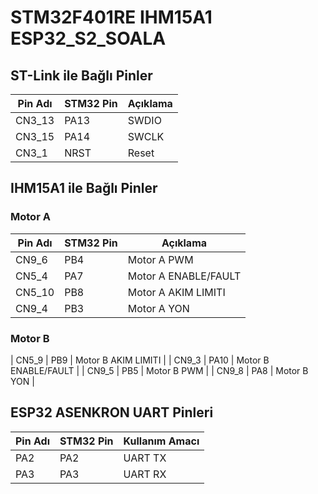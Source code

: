 # STM32F401RE IHM15A1 ESP32_S2_SOALA

## ST-Link ile Bağlı Pinler
| Pin Adı | STM32 Pin | Açıklama              |
|---------|-----------|-----------------------|
| CN3_13  | PA13      | SWDIO                 |
| CN3_15  | PA14      | SWCLK                 |
| CN3_1   | NRST      | Reset                 |

## IHM15A1 ile Bağlı Pinler

### Motor A

| Pin Adı | STM32 Pin | Açıklama              |
|---------|-----------|-----------------------|
| CN9_6   | PB4       | Motor A PWM           |
| CN5_4   | PA7       | Motor A ENABLE/FAULT  |
| CN5_10  | PB8       | Motor A AKIM LIMITI   |
| CN9_4   | PB3       | Motor A YON           |

### Motor B

| CN5_9   | PB9       | Motor B AKIM LIMITI   |
| CN9_3   | PA10      | Motor B ENABLE/FAULT  |
| CN9_5   | PB5       | Motor B PWM           |
| CN9_8   | PA8       | Motor B YON           |


## ESP32 ASENKRON UART Pinleri
| Pin Adı | STM32 Pin | Kullanım Amacı      |
|---------|-----------|---------------------|
| PA2     | PA2       | UART TX             |
| PA3     | PA3       | UART RX             |

